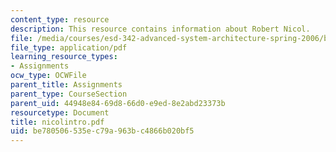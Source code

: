 ```yaml
---
content_type: resource
description: This resource contains information about Robert Nicol.
file: /media/courses/esd-342-advanced-system-architecture-spring-2006/be780506535ec79a963bc4866b020bf5_nicolintro.pdf
file_type: application/pdf
learning_resource_types:
- Assignments
ocw_type: OCWFile
parent_title: Assignments
parent_type: CourseSection
parent_uid: 44948e84-69d8-66d0-e9ed-8e2abd23373b
resourcetype: Document
title: nicolintro.pdf
uid: be780506-535e-c79a-963b-c4866b020bf5
---
```

